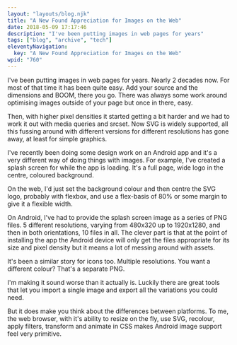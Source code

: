 ```yaml
---
layout: "layouts/blog.njk"
title: "A New Found Appreciation for Images on the Web"
date: 2018-05-09 17:17:46
description: "I've been putting images in web pages for years"
tags: ["blog", "archive", "tech"]
eleventyNavigation:
  key: "A New Found Appreciation for Images on the Web"
wpid: "760"
---
```


I've been putting images in web pages for years. Nearly 2 decades now. For most of that time it has been quite easy. Add your source and the dimensions and BOOM, there you go. There was always some work around optimising images outside of your page but once in there, easy.

Then, with higher pixel densities it started getting a bit harder and we had to work it out with media queries and srcset. Now SVG is widely supported, all this fussing around with different versions for different resolutions has gone away, at least for simple graphics.

I've recently been doing some design work on an Android app and it's a very different way of doing things with images. For example, I've created a splash screen for while the app is loading. It's a full page, wide logo in the centre, coloured background.

On the web, I'd just set the background colour and then centre the SVG logo, probably with flexbox, and use a flex-basis of 80% or some margin to give it a flexible width.

On Android, I've had to provide the splash screen image as a series of PNG files. 5 different resolutions, varying from 480x320 up to 1920x1280, and then in both orientations, 10 files in all. The clever part is that at the point of installing the app the Android device will only get the files appropriate for its size and pixel density but it means a lot of messing around with assets.

It's been a similar story for icons too. Multiple resolutions. You want a different colour? That's a separate PNG.

I'm making it sound worse than it actually is. Luckily there are great tools that let you import a single image and export all the variations you could need.

But it does make you think about the differences between platforms. To me, the web browser, with it's ability to resize on the fly, use SVG, recolour, apply filters, transform and animate in CSS makes Android image support feel very primitive.
